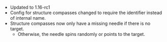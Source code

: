 - Updated to 1.16-rc1
- Config for structure compasses changed to require the identifier instead of internal name.
- Structure compasses now only have a missing needle if there is no target.
  - Otherwise, the needle spins randomly or points to the target.